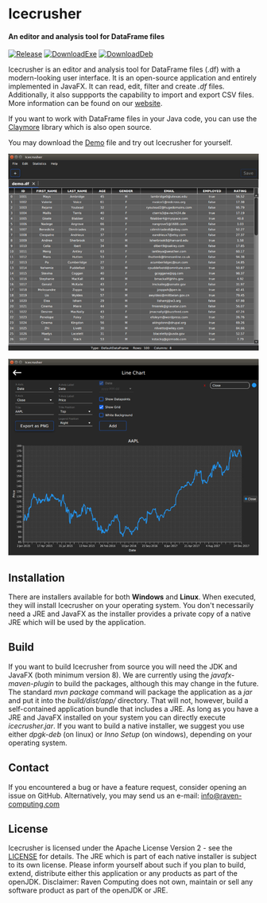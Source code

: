 # Icecrusher
#### An editor and analysis tool for DataFrame files

[![Release](https://img.shields.io/badge/release-2.3.0-blue.svg)](https://raven-computing.com/products/icecrusher) [![DownloadExe](https://img.shields.io/badge/Download_for_Windows-.exe-blue.svg)](https://www.raven-computing.com/products/icecrusher/releases/icecrusher-2.3.0.exe) [![DownloadDeb](https://img.shields.io/badge/Download_for_Linux-.deb-orange.svg)](https://www.raven-computing.com/products/icecrusher/releases/icecrusher-2.3.0.deb)

Icecrusher is an editor and analysis tool for DataFrame files (.df) with a modern-looking user interface. It is an open-source application and entirely implemented in JavaFX. It can read, edit, filter and create *.df* files. Additionally, it also suppports the capability to import and export CSV files. More information can be found on our [website](https://raven-computing.com/products/icecrusher/).

If you want to work with DataFrame files in your Java code, you can use the [Claymore](https://github.com/raven-computing/claymore/) library which is also open source.

You may download the [Demo](https://github.com/raven-computing/icecrusher/raw/master/demo/demo.df) file and try out Icecrusher for yourself.

[![Screenshot1](demo/screenshot1.png)](https://raw.githubusercontent.com/raven-computing/icecrusher/master/demo/screenshot1.png)

[![Screenshot2](demo/screenshot2.png)](https://raw.githubusercontent.com/raven-computing/icecrusher/master/demo/screenshot2.png)

## Installation

There are installers available for both **Windows** and **Linux**. When executed, they will install Icecrusher on your operating system. 
You don't necessarily need a JRE and JavaFX as the installer provides a private copy of a native JRE which will be used by the application. 

## Build

If you want to build Icecrusher from source you will need the JDK and JavaFX (both minimum version 8).
We are currently using the *javafx-maven-plugin* to build the packages, although this may change in the future.
The standard *mvn package* command will package the application as a *jar* and put it into the *build/dist/app/* directory. That will not, however, build a self-contained application bundle that includes a JRE. As long as you have a JRE and JavaFX installed on your system you can directly execute *icecrusher.jar*. If you want to build a native installer, we suggest you use either *dpgk-deb* (on linux) or *Inno Setup* (on windows), depending on your operating system.

## Contact

If you encountered a bug or have a feature request, consider opening an issue on GitHub.
Alternatively, you may send us an e-mail: info@raven-computing.com

## License

Icecrusher is licensed under the Apache License Version 2 - see the [LICENSE](LICENSE) for details.
The JRE which is part of each native installer is subject to its own license. Please inform yourself about such if you plan to build, extend, distribute either this application or any products as part of the openJDK.
Disclaimer: Raven Computing does not own, maintain or sell any software product as part of the openJDK or JRE.

